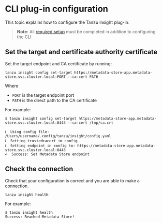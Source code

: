 # CLI plug-in configuration

This topic explains how to configure the Tanzu Insight plug-in:

> **Note:** All [required setup](../scst-store/overview.md#required-set-up) must be completed in addition to configuring the CLI


## <a id='set-tar-cert'></a>Set the target and certificate authority certificate

Set the target endpoint and CA certificate by running:

```
tanzu insight config set-target https://metadata-store-app.metadata-store.svc.cluster.local:PORT --ca-cert PATH
```
Where

- `PORT` is the target endpoint port
- `PATH` is the direct path to the CA certificate

For example:

```
$ tanzu insight config set-target https://metadata-store-app.metadata-store.svc.cluster.local:8443 --ca-cert /tmp/ca.crt

ℹ  Using config file: /Users/username/.config/tanzu/insight/config.yaml
ℹ  Setting trustedcacert in config
ℹ  Setting endpoint in config to: https://metadata-store-app.metadata-store.svc.cluster.local:8443
✔  Success: Set Metadata Store endpoint
```

## <a id='check-con'></a>Check the connection

Check that your configuration is correct and you are able to make a connection.

```
tanzu insight health
```

For example:

```
$ tanzu insight health
Success: Reached Metadata Store!
```
